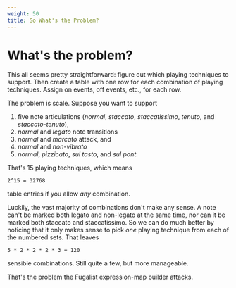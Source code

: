 ```yaml
---
weight: 50
title: So What's the Problem?
---
```

# What's the problem?

This all seems pretty straightforward: figure out which playing techniques to support. Then create a table with
one row for each combination of playing techniques. Assign on events, off events, etc., for each row.

The problem is scale.
Suppose you want to support
1. five note articulations (_normal_, _staccato_, _staccatissimo_, _tenuto_, and _staccato-tenuto_),
2. _normal_ and _legato_ note transitions
3. _normal_ and _marcato_ attack, and
4. _normal_ and _non-vibrato_
5. _normal_, _pizzicato_, _sul tasto_, and _sul pont_.

That's 15 playing techniques, which means

    2^15 = 32768

table entries if you allow _any_ combination.

Luckily, the vast majority of combinations don't make any sense.
A note can't be marked both legato and non-legato at the
same time, nor can it be marked both staccato and staccatissimo.
So we can do much better by noticing that it only makes
sense to pick _one_ playing technique from each of the numbered sets.
That leaves

    5 * 2 * 2 * 2 * 3 = 120

sensible combinations. Still quite a few, but more manageable.

That's the problem the Fugalist expression-map builder attacks.
